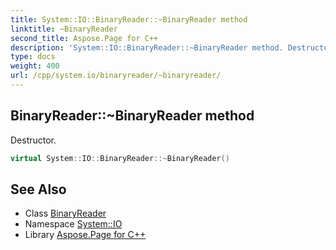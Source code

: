 ```yaml
---
title: System::IO::BinaryReader::~BinaryReader method
linktitle: ~BinaryReader
second_title: Aspose.Page for C++
description: 'System::IO::BinaryReader::~BinaryReader method. Destructor in C++.'
type: docs
weight: 400
url: /cpp/system.io/binaryreader/~binaryreader/
---
```

## BinaryReader::~BinaryReader method


Destructor.

```cpp
virtual System::IO::BinaryReader::~BinaryReader()
```

## See Also

* Class [BinaryReader](../)
* Namespace [System::IO](../../)
* Library [Aspose.Page for C++](../../../)
